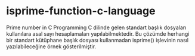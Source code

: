 # isprime-function-c-language
Prime number in C Programming
C dilinde gelen standart başlık dosyaları kullanılara asal sayı hesaplamaları yapılabilmektedir. 
Bu çözümde herhangi bir standart kütüphane başlık dosyası kullanmadan isprime() işlevinin nasıl yazılabileceğine örnek gösterilmiştir.
